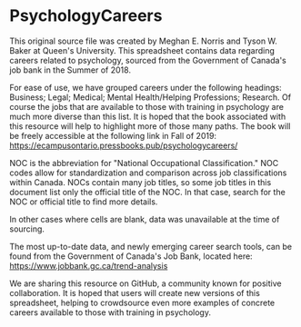 # PsychologyCareers

This original source file was created by Meghan E. Norris and Tyson W. Baker at Queen's University. This spreadsheet contains data regarding careers related to psychology, sourced from the Government of Canada's job bank in the Summer of 2018.

For ease of use, we have grouped careers under the following headings: Business; Legal; Medical; Mental Health/Helping Professions; Research. Of course the jobs that are available to those with training in psychology are much more diverse than this list. It is hoped that the book associated with this resource will help to highlight more of those many paths. The book will be freely accessible at the following link in Fall of 2019: https://ecampusontario.pressbooks.pub/psychologycareers/

NOC is the abbreviation for "National Occupational Classification." NOC codes allow for standardization and comparison across job classifications within Canada. NOCs contain many job titles, so some job titles in this document list only the official title of the NOC.  In that case, search for the NOC or official title to find more details.

In other cases where cells are blank, data was unavailable at the time of sourcing.

The most up-to-date data, and newly emerging career search tools, can be found from the Government of Canada's Job Bank, located here: https://www.jobbank.gc.ca/trend-analysis  

We are sharing this resource on GitHub, a community known for positive collaboration. It is hoped that users will create new versions of this spreadsheet, helping to crowdsource even more examples of concrete careers available to those with training in psychology.

